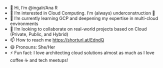 - 👋 Hi, I’m @ingalr/Ana R
- 👀 I’m interested in Cloud Computing. I'm (always) underconstruction 🚧
- 🌱 I’m currently learning GCP and deepening my expertise in multi-cloud environments
- 💞️ I’m looking to collaborate on real-world projects based on Cloud (Private, Public, and Hybrid)
- 📫 How to reach me https://shorturl.at/EdndQ
- 😄 Pronouns: She/Her
- ⚡ Fun fact: I love architecting cloud solutions almost as much as I love coffee ☕ and tech meetups!
<!---
ingalr/ingalr is a ✨ special ✨ repository because its `README.md` (this file) appears on your GitHub profile.
You can click the Preview link to take a look at your changes.
--->
